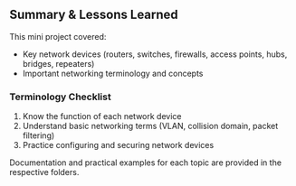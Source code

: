 ## Summary & Lessons Learned

This mini project covered:
- Key network devices (routers, switches, firewalls, access points, hubs, bridges, repeaters)
- Important networking terminology and concepts

### Terminology Checklist
1. Know the function of each network device
2. Understand basic networking terms (VLAN, collision domain, packet filtering)
3. Practice configuring and securing network devices

Documentation and practical examples for each topic are provided in the respective folders.
